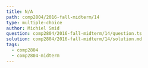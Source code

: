```yaml
---
title: N/A
path: comp2804/2016-fall-midterm/14
type: multiple-choice
author: Michiel Smid
question: comp2804/2016-fall-midterm/14/question.ts
solution: comp2804/2016-fall-midterm/14/solution.md
tags:
  - comp2804
  - comp2804-midterm
---
```

